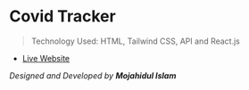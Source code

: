 # Covid Tracker

>Technology Used: HTML, Tailwind CSS, API and React.js    

* [Live Website](https://covid19-tracker12.netlify.app/ "Homepage")

_Designed and Developed by **Mojahidul Islam**_

